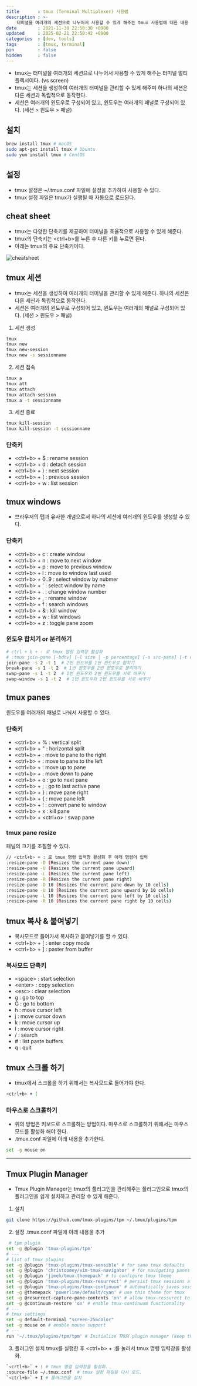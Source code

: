 ```yaml
---
title       : tmux (Terminal Multiplexer) 사용법
description : >-
    터미널을 여러개의 세션으로 나누어서 사용할 수 있게 해주는 tmux 사용법에 대한 내용
date        : 2021-11-30 22:50:30 +0900
updated     : 2025-02-21 22:50:42 +0900
categories  : [dev, tools]
tags        : [tmux, terminal]
pin         : false
hidden      : false
---
```


- tmux는 터미널을 여러개의 세션으로 나누어서 사용할 수 있게 해주는 터미널 멀티플렉서이다. (vs screen)
- tmux는 세션을 생성하여 여러개의 터미널을 관리할 수 있게 해주며 하나의 세션은 다른 세션과 독립적으로 동작한다.
- 세션은 여러개의 윈도우로 구성되어 있고, 윈도우는 여러개의 패널로 구성되어 있다. (세션 > 윈도우 > 패널)

## 설치
```bash
brew install tmux # macOS
sudo apt-get install tmux # Ubuntu
sudo yum install tmux # CentOS
```

## 설정
- tmux 설정은 ~/.tmux.conf 파일에 설정을 추가하여 사용할 수 있다.
- tmux 설정 파일은 tmux가 실행될 때 자동으로 로드된다.

## cheat sheet
- tmux는 다양한 단축키를 제공하여 터미널을 효율적으로 사용할 수 있게 해준다.
- tmux의 단축키는 <ctrl+b>를 누른 후 다른 키를 누르면 된다.
- 아래는 tmux의 주요 단축키이다.

![cheatsheet](https://github.com/clang-engineer/clang-engineer.github.io/assets/39648594/a0c5a05e-7a05-40ea-bd1a-9afc4ad999f9)
 
## tmux 세션
- tmux는 세션을 생성하여 여러개의 터미널을 관리할 수 있게 해준다. 하나의 세션은 다른 세션과 독립적으로 동작한다.
- 세션은 여러개의 윈도우로 구성되어 있고, 윈도우는 여러개의 패널로 구성되어 있다. (세션 > 윈도우 > 패널)

1. 세션 생성
```bash
tmux
tmux new
tmux new-session
tmux new -s sessionname
```

2. 세션 접속
```bash
tmux a
tmux att
tmux attach
tmux attach-session
tmux a -t sessionname
```

3. 세션 종료
```bash
tmux kill-session
tmux kill-session -t sessionname
```

### 단축키
>
- <ctrl+b> + $ : rename session
- <ctrl+b> + d : detach session
- <ctrl+b> + ) : next session
- <ctrl+b> + ( : previous session
- <ctrl+b> + w : list session

## tmux windows
- 브라우저의 탭과 유사한 개념으로서 하나의 세션에 여러개의 윈도우를 생성할 수 있다.

### 단축키
- <ctrl+b> + c : create window
- <ctrl+b> + n : move to next window
- <ctrl+b> + p : move to previous window
- <ctrl+b> + l : move to window last used
- <ctrl+b> + 0..9 : select window by nubmer
- <ctrl+b> + ' : select window by name
- <ctrl+b> + . : change window number
- <ctrl+b> + , : rename window
- <ctrl+b> + f : search windows
- <ctrl+b> + & : kill window
- <ctrl+b> + w : list windows
- <ctrl+b> + z : toggle pane zoom

### 윈도우 합치기 or 분리하기
```sh
# ctrl + b + : 로 tmux 명령 입력창 활성화
# :tmux join-pane [-bdhv] [-l size | -p percentage] [-s src-pane] [-t dst-pane]
join-pane -s 2 -t 1  # 2번 윈도우를 1번 윈도우로 합치기
break-pane -s 1 -t 2  # 1번 윈도우를 2번 윈도우로 분리하기
swap-pane -s 1 -t 2  # 1번 윈도우와 2번 윈도우를 서로 바꾸기
swap-window -s 1 -t 2  # 1번 윈도우와 2번 윈도우를 서로 바꾸기
```

## tmux panes
윈도우를 여러개의 패널로 나눠서 사용할 수 있다.

### 단축키
- <ctrl+b> + % : vertical split
- <ctrl+b> + " : horizontal split
- <ctrl+b> + <left> : move to pane to the right
- <ctrl+b> + <right> : move to pane to the left
- <ctrl+b> + <up> : move up to pane
- <ctrl+b> + <right> : move down to pane 
- <ctrl+b> + o : go to next pane
- <ctrl+b> + ; : go to last active pane
- <ctrl+b> + } : move pane right 
- <ctrl+b> + { : move pane left 
- <ctrl+b> + ! : convert pane to window 
- <ctrl+b> + x : kill pane
- <ctrl+b> + <ctrl+o> : swap pane

### tmux pane resize
패널의 크기를 조절할 수 있다.
```bash
// <ctrl+b> + : 로 tmux 명령 입력창 활성화 후 아래 명령어 입력
:resize-pane -D (Resizes the current pane down) 
:resize-pane -U (Resizes the current pane upward) 
:resize-pane -L (Resizes the current pane left) 
:resize-pane -R (Resizes the current pane right) 
:resize-pane -D 10 (Resizes the current pane down by 10 cells) 
:resize-pane -U 10 (Resizes the current pane upward by 10 cells) 
:resize-pane -L 10 (Resizes the current pane left by 10 cells) 
:resize-pane -R 10 (Resizes the current pane right by 10 cells) 
```

## tmux 복사 & 붙여넣기
- 복사모드로 들어가서 복사하고 붙여넣기를 할 수 있다.
- <ctrl+b> + [ : enter copy mode
- <ctrl+b> + ] : paster from buffer

### 복사모드 단축키
- \<space\> : start selection
- \<enter\> : copy selection
- \<esc\> : clear selection
- g : go to top
- G : go to bottom
- h : move cursor left
- j : move cursor down
- k : move cursor up
- l : move cursor right
- / : search
- \# : list paste buffers
- q : quit

## tmux 스크롤 하기
- tmux에서 스크롤을 하기 위해서는 복사모드로 들어가야 한다.

```bash
<ctrl+b> + [
```

### 마우스로 스크롤하기
- 위의 방법은 키보드로 스크롤하는 방법이다. 마우스로 스크롤하기 위해서는 마우스모드를 활성화 해야 한다.
- .tmux.conf 파일에 아래 내용을 추가한다.
 
```bash
set -g mouse on
```

---

## Tmux Plugin Manager
- Tmux Plugin Manager는 tmux의 플러그인을 관리해주는 플러그인으로 tmux의 플러그인을 쉽게 설치하고 관리할 수 있게 해준다.

1. 설치
```bash
git clone https://github.com/tmux-plugins/tpm ~/.tmux/plugins/tpm
```

2. 설정
.tmux.conf 파일에 아래 내용을 추가
```sh
 # tpm plugin
set -g @plugin 'tmux-plugins/tpm'
# ---
# list of tmux plugins
set -g @plugin 'tmux-plugins/tmux-sensible' # for sane tmux defaults
set -g @plugin 'christoomey/vim-tmux-navigator' # for navigating panes and vim/nvim with Ctrl-hjkl
set -g @plugin 'jimeh/tmux-themepack' # to configure tmux theme
set -g @plugin 'tmux-plugins/tmux-resurrect' # persist tmux sessions after computer restart
set -g @plugin 'tmux-plugins/tmux-continuum' # automatically saves sessions for you every 15 minutes
set -g @themepack 'powerline/default/cyan' # use this theme for tmux
set -g @resurrect-capture-pane-contents 'on' # allow tmux-ressurect to capture pane contents
set -g @continuum-restore 'on' # enable tmux-continuum functionality
# ---
# tmux settings
set -g default-terminal "screen-256color"
set -g mouse on # enable mouse support
# ---
run '~/.tmux/plugins/tpm/tpm' # Initialize TMUX plugin manager (keep this line at the very bottom of tmux.conf)
```

3. 플러그인 설치
tmux를 실행한 후 <ctrl+b> + :를 눌러서 tmux 명령 입력창을 활성화.
```bash
`<crtl+b>` + : # tmux 명령 입력창을 활성화.
:source-file ~/.tmux.conf  # tmux 설정 파일을 다시 로드.
`<ctrl+b>` + I # 플러그인을 설치
```
